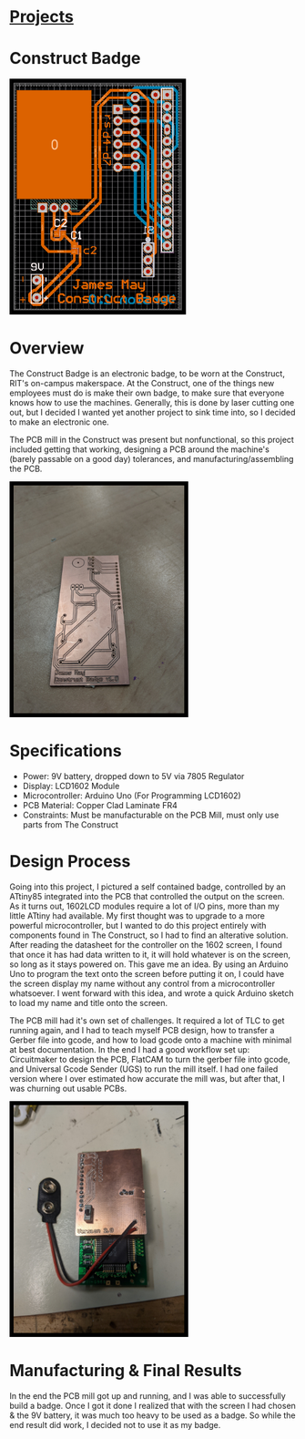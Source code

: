 # [Projects](http://vlarko.com/Projects)
# Construct Badge

<img src="/Photos/ConstructBadge_3.PNG" height="400" style="border:7px solid black">

# Overview
The Construct Badge is an electronic badge, to be worn at the Construct, RIT's on-campus makerspace. At the Construct, one of the things new employees must do is make their own badge, to make sure that everyone knows how to use the machines. Generally, this is done by laser cutting one out, but I decided I wanted yet another project to sink time into, so I decided to make an electronic one.   
  
The PCB mill in the Construct was present but nonfunctional, so this project included getting that working, designing a PCB around the machine's (barely passable on a good day) tolerances, and manufacturing/assembling the PCB.

<img src="/Photos/ConstructBadge_1.jpg" height="400" style="border:7px solid black">

# Specifications
- Power: 9V battery, dropped down to 5V via 7805 Regulator
- Display: LCD1602 Module
- Microcontroller: Arduino Uno (For Programming LCD1602)
- PCB Material: Copper Clad Laminate FR4
- Constraints: Must be manufacturable on the PCB Mill, must only use parts from The Construct

# Design Process
Going into this project, I pictured a self contained badge, controlled by an ATtiny85 integrated into the PCB that controlled the output on the screen. As it turns out, 1602LCD modules require a lot of I/O pins, more than my little ATtiny had available. My first thought was to upgrade to a more powerful microcontroller, but I wanted to do this project entirely with components found in The Construct, so I had to find an alterative solution. After reading the datasheet for the controller on the 1602 screen, I found that once it has had data written to it, it will hold whatever is on the screen, so long as it stays powered on. This gave me an idea. By using an Arduino Uno to program the text onto the screen before putting it on, I could have the screen display my name without any control from a microcontroller whatsoever. I went forward with this idea, and wrote a quick Arduino sketch to load my name and title onto the screen.   
  
The PCB mill had it's own set of challenges. It required a lot of TLC to get running again, and I had to teach myself PCB design, how to transfer a Gerber file into gcode, and how to load gcode onto a machine with minimal at best documentation. In the end I had a good workflow set up: Circuitmaker to design the PCB, FlatCAM to turn the gerber file into gcode, and Universal Gcode Sender (UGS) to run the mill itself. I had one failed version where I over estimated how accurate the mill was, but after that, I was churning out usable PCBs.

<img src="/Photos/ConstructBadge_4.jpg" height="400" style="border:7px solid black">

# Manufacturing & Final Results
In the end the PCB mill got up and running, and I was able to successfully build a badge. Once I got it done I realized that with the screen I had chosen & the 9V battery, it was much too heavy to be used as a badge. So while the end result did work, I decided not to use it as my badge.
